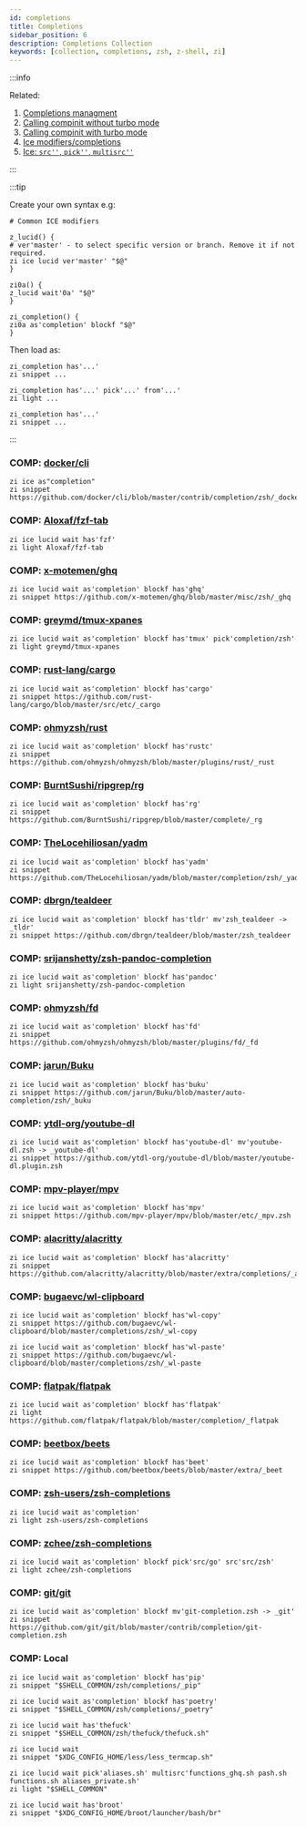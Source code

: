 ```yaml
---
id: completions
title: Completions
sidebar_position: 6
description: Completions Collection
keywords: [collection, completions, zsh, z-shell, zi]
---
```


:::info

Related:

1. [Completions managment](../../guides/commands#completions-management)
2. [Calling compinit without turbo mode](../../guides/commands#calling-compinit-without-turbo-mode)
3. [Calling compinit with turbo mode](../../guides/commands#calling-compinit-with-turbo-mode)
4. [Ice modifiers/completions](../../guides/ice-modifiers#completions)
5. [Ice: `src''`, `pick''`, `multisrc''`](../../guides/ice#src-pick-multisrc)

:::

:::tip

Create your own syntax e.g:

```shell
# Common ICE modifiers

z_lucid() {
# ver'master' - to select specific version or branch. Remove it if not required.
zi ice lucid ver'master' "$@"
}

zi0a() {
z_lucid wait'0a' "$@"
}

zi_completion() {
zi0a as'completion' blockf "$@"
}
```

Then load as:

```shell
zi_completion has'...'
zi snippet ...

zi_completion has'...' pick'...' from'...'
zi light ...

zi_completion has'...'
zi snippet ...
```

:::

### COMP: [docker/cli](https://github.com/docker/cli)

```shell
zi ice as"completion"
zi snippet https://github.com/docker/cli/blob/master/contrib/completion/zsh/_docker
```

### COMP: [Aloxaf/fzf-tab](https://github.com/Aloxaf/fzf-tab)

```shell
zi ice lucid wait has'fzf'
zi light Aloxaf/fzf-tab
```

### COMP: [x-motemen/ghq](https://github.com/x-motemen/ghq/blob/master/misc/zsh/_ghq)

```shell
zi ice lucid wait as'completion' blockf has'ghq'
zi snippet https://github.com/x-motemen/ghq/blob/master/misc/zsh/_ghq
```

### COMP: [greymd/tmux-xpanes](https://github.com/greymd/tmux-xpanes)

```shell
zi ice lucid wait as'completion' blockf has'tmux' pick'completion/zsh'
zi light greymd/tmux-xpanes
```

### COMP: [rust-lang/cargo](https://github.com/rust-lang/cargo/blob/master/src/etc/_cargo)

```shell
zi ice lucid wait as'completion' blockf has'cargo'
zi snippet https://github.com/rust-lang/cargo/blob/master/src/etc/_cargo
```

### COMP: [ohmyzsh/rust](https://github.com/ohmyzsh/ohmyzsh/blob/master/plugins/rust/_rust)

```shell
zi ice lucid wait as'completion' blockf has'rustc'
zi snippet https://github.com/ohmyzsh/ohmyzsh/blob/master/plugins/rust/_rust
```

### COMP: [BurntSushi/ripgrep/rg](https://github.com/BurntSushi/ripgrep/blob/master/complete/_rg)

```shell
zi ice lucid wait as'completion' blockf has'rg'
zi snippet https://github.com/BurntSushi/ripgrep/blob/master/complete/_rg
```

### COMP: [TheLocehiliosan/yadm](https://github.com/TheLocehiliosan/yadm/blob/master/completion/zsh/_yadm)

```shell
zi ice lucid wait as'completion' blockf has'yadm'
zi snippet https://github.com/TheLocehiliosan/yadm/blob/master/completion/zsh/_yadm
```

### COMP: [dbrgn/tealdeer](https://github.com/dbrgn/tealdeer/blob/master/zsh_tealdeer)

```shell
zi ice lucid wait as'completion' blockf has'tldr' mv'zsh_tealdeer -> _tldr'
zi snippet https://github.com/dbrgn/tealdeer/blob/master/zsh_tealdeer
```

### COMP: [srijanshetty/zsh-pandoc-completion](https://github.com/srijanshetty/zsh-pandoc-completion)

```shell
zi ice lucid wait as'completion' blockf has'pandoc'
zi light srijanshetty/zsh-pandoc-completion
```

### COMP: [ohmyzsh/fd](https://github.com/ohmyzsh/ohmyzsh/blob/master/plugins/fd/_fd)

```shell
zi ice lucid wait as'completion' blockf has'fd'
zi snippet https://github.com/ohmyzsh/ohmyzsh/blob/master/plugins/fd/_fd
```

### COMP: [jarun/Buku](https://github.com/jarun/Buku/blob/master/auto-completion/zsh/_buku)

```shell
zi ice lucid wait as'completion' blockf has'buku'
zi snippet https://github.com/jarun/Buku/blob/master/auto-completion/zsh/_buku
```

### COMP: [ytdl-org/youtube-dl](https://github.com/ytdl-org/youtube-dl/blob/master/youtube-dl.plugin.zsh)

```shell
zi ice lucid wait as'completion' blockf has'youtube-dl' mv'youtube-dl.zsh -> _youtube-dl'
zi snippet https://github.com/ytdl-org/youtube-dl/blob/master/youtube-dl.plugin.zsh
```

### COMP: [mpv-player/mpv](https://github.com/mpv-player/mpv/blob/master/etc/_mpv.zsh)

```shell
zi ice lucid wait as'completion' blockf has'mpv'
zi snippet https://github.com/mpv-player/mpv/blob/master/etc/_mpv.zsh
```

### COMP: [alacritty/alacritty](https://github.com/alacritty/alacritty/blob/master/extra/completions/_alacritty)

```shell
zi ice lucid wait as'completion' blockf has'alacritty'
zi snippet https://github.com/alacritty/alacritty/blob/master/extra/completions/_alacritty
```

### COMP: [bugaevc/wl-clipboard](https://github.com/bugaevc/wl-clipboard/blob/master/completions/zsh/)

```shell
zi ice lucid wait as'completion' blockf has'wl-copy'
zi snippet https://github.com/bugaevc/wl-clipboard/blob/master/completions/zsh/_wl-copy

zi ice lucid wait as'completion' blockf has'wl-paste'
zi snippet https://github.com/bugaevc/wl-clipboard/blob/master/completions/zsh/_wl-paste
```

### COMP: [flatpak/flatpak](https://github.com/flatpak/flatpak/blob/master/completion/_flatpak)

```shell
zi ice lucid wait as'completion' blockf has'flatpak'
zi light https://github.com/flatpak/flatpak/blob/master/completion/_flatpak
```

### COMP: [beetbox/beets](https://github.com/beetbox/beets/blob/master/extra/_beet)

```shell
zi ice lucid wait as'completion' blockf has'beet'
zi snippet https://github.com/beetbox/beets/blob/master/extra/_beet
```

### COMP: [zsh-users/zsh-completions](https://github.com/zsh-users/zsh-completions)

```shell
zi ice lucid wait as'completion'
zi light zsh-users/zsh-completions
```

### COMP: [zchee/zsh-completions](https://github.com/zchee/zsh-completions)

```shell
zi ice lucid wait as'completion' blockf pick'src/go' src'src/zsh'
zi light zchee/zsh-completions
```

### COMP: [git/git](https://github.com/git/git/blob/master/contrib/completion/git-completion.zsh)

```shell
zi ice lucid wait as'completion' blockf mv'git-completion.zsh -> _git'
zi snippet https://github.com/git/git/blob/master/contrib/completion/git-completion.zsh
```

### COMP: Local

```shell
zi ice lucid wait as'completion' blockf has'pip'
zi snippet "$SHELL_COMMON/zsh/completions/_pip"

zi ice lucid wait as'completion' blockf has'poetry'
zi snippet "$SHELL_COMMON/zsh/completions/_poetry"

zi ice lucid wait has'thefuck'
zi snippet "$SHELL_COMMON/zsh/thefuck/thefuck.sh"

zi ice lucid wait
zi snippet "$XDG_CONFIG_HOME/less/less_termcap.sh"

zi ice lucid wait pick'aliases.sh' multisrc'functions_ghq.sh pash.sh functions.sh aliases_private.sh'
zi light "$SHELL_COMMON"

zi ice lucid wait has'broot'
zi snippet "$XDG_CONFIG_HOME/broot/launcher/bash/br"
```

